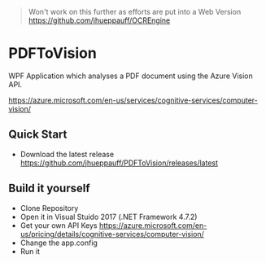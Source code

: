 > Won't work on this further as efforts are put into a Web Version 
> https://github.com/jhueppauff/OCREngine


# PDFToVision

WPF Application which analyses a PDF document using the Azure Vision API.

https://azure.microsoft.com/en-us/services/cognitive-services/computer-vision/

## Quick Start

- Download the latest release https://github.com/jhueppauff/PDFToVision/releases/latest

## Build it yourself

- Clone Repository
- Open it in Visual Stuido 2017 (.NET Framework 4.7.2)
- Get your own API Keys https://azure.microsoft.com/en-us/pricing/details/cognitive-services/computer-vision/
- Change the app.config
- Run it
